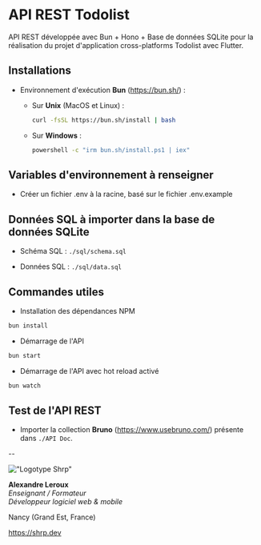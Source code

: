# API REST Todolist

API REST développée avec Bun + Hono + Base de données SQLite pour la réalisation du projet d'application cross-platforms Todolist avec Flutter.

## Installations

- Environnement d'exécution __Bun__ (<https://bun.sh/>) :

  - Sur __Unix__ (MacOS et Linux) :

    ```bash
    curl -fsSL https://bun.sh/install | bash
    ```

  - Sur __Windows__ :

    ```bash
    powershell -c "irm bun.sh/install.ps1 | iex"
    ```

## Variables d'environnement à renseigner

- Créer un fichier .env à la racine, basé sur le fichier .env.example

## Données SQL à importer dans la base de données SQLite

- Schéma SQL :
    `./sql/schema.sql`

- Données SQL :
    `./sql/data.sql`

## Commandes utiles

- Installation des dépendances NPM

```bash
bun install
```

- Démarrage de l'API

```bash
bun start
```

- Démarrage de l'API avec hot reload activé

```bash
bun watch
```

## Test de l'API REST

- Importer la collection __Bruno__ (<https://www.usebruno.com/>) présente dans `./API Doc`.

--

!["Logotype Shrp"](https://sherpa.one/images/sherpa-logotype.png)

__Alexandre Leroux__  
_Enseignant / Formateur_  
_Développeur logiciel web & mobile_

Nancy (Grand Est, France)

<https://shrp.dev>
